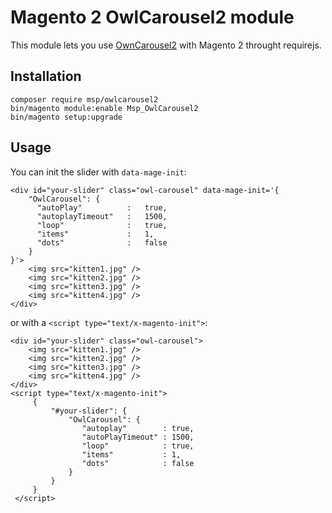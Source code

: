 # Magento 2 OwlCarousel2 module
This module lets you use [OwnCarousel2](https://github.com/OwlCarousel2/OwlCarousel2) with Magento 2 throught requirejs.

## Installation
```
composer require msp/owlcarousel2
bin/magento module:enable Msp_OwlCarousel2
bin/magento setup:upgrade
```
## Usage
You can init the slider with `data-mage-init`:
```
<div id="your-slider" class="owl-carousel" data-mage-init='{
    "OwlCarousel": {
      "autoPlay"          :   true,
      "autoplayTimeout"   :   1500,
      "loop"              :   true,
      "items"             :   1,
      "dots"              :   false
    }
}'>
    <img src="kitten1.jpg" />
    <img src="kitten2.jpg" />
    <img src="kitten3.jpg" />
    <img src="kitten4.jpg" />
</div>
```
or with a `<script type="text/x-magento-init">`:
```
<div id="your-slider" class="owl-carousel">
    <img src="kitten1.jpg" />
    <img src="kitten2.jpg" />
    <img src="kitten3.jpg" />
    <img src="kitten4.jpg" />
</div>
<script type="text/x-magento-init">
     {
         "#your-slider": {
             "OwlCarousel": {
                "autoplay"        : true,
                "autoPlayTimeout" : 1500,
                "loop"            : true,
                "items"           : 1,
                "dots"            : false
             }
         }
     }
 </script>
```
